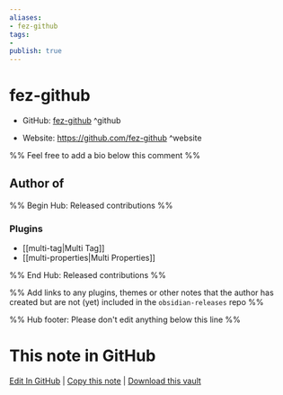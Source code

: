```yaml
---
aliases:
- fez-github
tags:
- 
publish: true
---
```


# fez-github

- GitHub: [fez-github](https://github.com/fez-github/) ^github
<!-- - Discord: `@` ^discord-->
- Website: <https://github.com/fez-github> ^website
<!-- - [[Publish sites|Publish site]]: <https://> ^publish-->

%% Feel free to add a bio below this comment %%


## Author of

%% Begin Hub: Released contributions %%
### Plugins
- [[multi-tag|Multi Tag]]
- [[multi-properties|Multi Properties]]

%% End Hub: Released contributions %%

%% Add links to any plugins, themes or other notes that the author has created but are not (yet) included in the `obsidian-releases` repo %%

<!--
### Unlisted plugins
-->

<!--
### Others
-->

<!--
## Sponsor this author
-->

<!-- - [[GitHub sponsors]]: [Sponsor @fez-github on GitHub Sponsors](https://github.com/sponsors/fez-github) ^github-sponsor-->
<!-- - [[Buy me a coffee]]: <https://> ^buy-me-a-coffee-->
<!-- - [[PayPal]]: <https://> ^paypal-->
<!-- - [[Patreon]]: <https://> ^patreon-->

<!--
## Follow this author
-->

<!-- - [[YouTube Channels|On YouTube]]: <https://> ^youtube-->
<!-- - Twitter: <https://> ^twitter-->
<!-- - ... -->

%% Hub footer: Please don't edit anything below this line %%

# This note in GitHub

<span class="git-footer">[Edit In GitHub](https://github.dev/obsidian-community/obsidian-hub/blob/main/01%20-%20Community/People/fez-github.md "git-hub-edit-note") | [Copy this note](https://raw.githubusercontent.com/obsidian-community/obsidian-hub/main/01%20-%20Community/People/fez-github.md "git-hub-copy-note") | [Download this vault](https://github.com/obsidian-community/obsidian-hub/archive/refs/heads/main.zip "git-hub-download-vault") </span>
